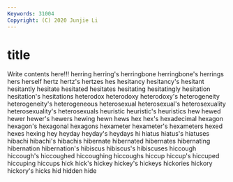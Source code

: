 ```yaml
---
Keywords: 31004
Copyright: (C) 2020 Junjie Li
---
```


# title

Write contents here!!!
herring 
herring's 
herringbone 
herringbone's 
herrings 
hers 
herself 
hertz 
hertz's 
hertzes
hes 
hesitancy 
hesitancy's 
hesitant 
hesitantly 
hesitate 
hesitated 
hesitates 
hesitating 
hesitatingly
hesitation 
hesitation's 
hesitations 
heterodox 
heterodoxy 
heterodoxy's 
heterogeneity 
heterogeneity's 
heterogeneous 
heterosexual
heterosexual's 
heterosexuality 
heterosexuality's 
heterosexuals 
heuristic 
heuristic's 
heuristics 
hew 
hewed 
hewer
hewer's 
hewers 
hewing 
hewn 
hews 
hex 
hex's 
hexadecimal 
hexagon 
hexagon's
hexagonal 
hexagons 
hexameter 
hexameter's 
hexameters 
hexed 
hexes 
hexing 
hey 
heyday
heyday's 
heydays 
hi 
hiatus 
hiatus's 
hiatuses 
hibachi 
hibachi's 
hibachis 
hibernate
hibernated 
hibernates 
hibernating 
hibernation 
hibernation's 
hibiscus 
hibiscus's 
hibiscuses 
hiccough 
hiccough's
hiccoughed 
hiccoughing 
hiccoughs 
hiccup 
hiccup's 
hiccuped 
hiccuping 
hiccups 
hick 
hick's
hickey 
hickey's 
hickeys 
hickories 
hickory 
hickory's 
hicks 
hid 
hidden 
hide
